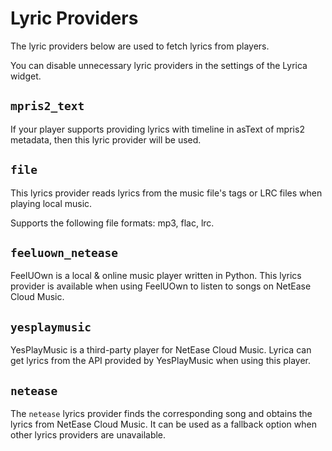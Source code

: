 # Lyric Providers

The lyric providers below are used to fetch lyrics from players.

You can disable unnecessary lyric providers in the settings of the Lyrica widget.

## `mpris2_text`

If your player supports providing lyrics with timeline in asText of mpris2 metadata, then this lyric provider will be used.

## `file`

This lyrics provider reads lyrics from the music file's tags or LRC files when playing local music.

Supports the following file formats: mp3, flac, lrc.

## `feeluown_netease`

FeelUOwn is a local & online music player written in Python. This lyrics provider is available when using FeelUOwn to listen to songs on NetEase Cloud Music.

## `yesplaymusic`

YesPlayMusic is a third-party player for NetEase Cloud Music. Lyrica can get lyrics from the API provided by YesPlayMusic when using this player.

## `netease`

The `netease` lyrics provider finds the corresponding song and obtains the lyrics from NetEase Cloud Music. It can be used as a fallback option when other lyrics providers are unavailable.
